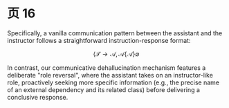 # 页 16
Specifically, a vanilla communication pattern between the assistant and the instructor follows a straightforward instruction-response format:

$$
\langle \mathcal { T } \to \mathcal { A } , \mathcal { A } \{ \mathcal { A } \} \emptyset
$$

In contrast, our communicative dehallucination mechanism features a deliberate "role reversal", where the assistant takes on an instructor-like role, proactively seeking more specific information (e.g., the precise name of an external dependency and its related class) before delivering a conclusive response.